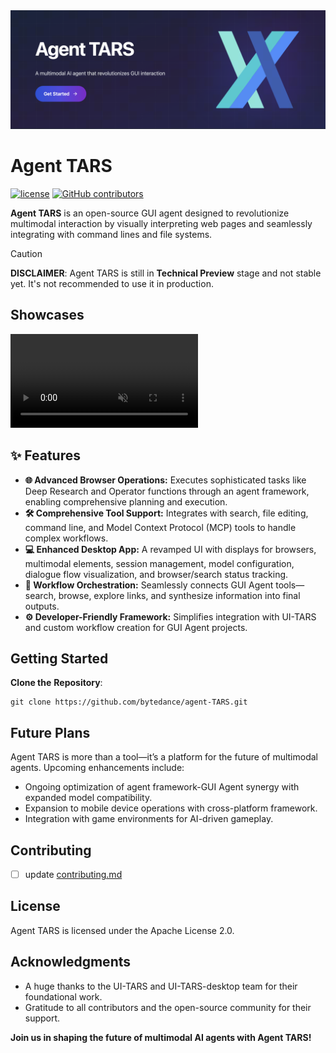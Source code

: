 <a href="https://github.com/bytedance/agent-tars/releases">
    <img src="./resources/hero.png">
</a>

# Agent TARS

<p>
  <a href="https://github.com/bytedance/UI-TARS-desktop/blob/main/LICENSE"><img src="https://img.shields.io/badge/License-Apache 2.0-blue.svg?style=flat-square&logo=apache&colorA=564341&colorB=EDED91" alt="license" /></a>
  <a href="https://github.com/bytedance/UI-TARS-desktop/graphs/contributors"><img alt="GitHub contributors" src="https://img.shields.io/github/contributors/bytedance/UI-TARS-desktop?style=flat-square&logo=github&colorA=564341&colorB=EDED91"></a>
</p>

**Agent TARS** is an open-source GUI agent designed to revolutionize multimodal interaction by visually interpreting web pages and seamlessly integrating with command lines and file systems.

> [!CAUTION]
> **DISCLAIMER**: Agent TARS is still in **Technical Preview** stage and not stable yet. It's not recommended to use it in production.

## Showcases

<video src="./resources/agent-tars-demo-01.mp4" autoplay loop muted></video>

## ✨️ Features

- **🌐 Advanced Browser Operations:**  Executes sophisticated tasks like Deep Research and Operator functions through an agent framework, enabling comprehensive planning and execution.
- **🛠️ Comprehensive Tool Support:** Integrates with search, file editing, command line, and Model Context Protocol (MCP) tools to handle complex workflows.
- **💻️ Enhanced Desktop App:** A revamped UI with displays for browsers, multimodal elements, session management, model configuration, dialogue flow visualization, and browser/search status tracking.
- **🔄 Workflow Orchestration:** Seamlessly connects GUI Agent tools—search, browse, explore links, and synthesize information into final outputs.
- **⚙️ Developer-Friendly Framework:** Simplifies integration with UI-TARS and custom workflow creation for GUI Agent projects.


## Getting Started

**Clone the** **Repository**:

```
git clone https://github.com/bytedance/agent-TARS.git
```

## Future Plans

Agent TARS is more than a tool—it’s a platform for the future of multimodal agents. Upcoming enhancements include:

- Ongoing optimization of agent framework-GUI Agent synergy with expanded model compatibility.
- Expansion to mobile device operations with cross-platform framework.
- Integration with game environments for AI-driven gameplay.

## Contributing

- [ ] update [contributing.md](./contributing.md)

## License

Agent TARS is licensed under the Apache License 2.0.

## Acknowledgments

- A huge thanks to the UI-TARS and UI-TARS-desktop team for their foundational work.
- Gratitude to all contributors and the open-source community for their support.

**Join us in shaping the future of multimodal AI agents with Agent TARS!**
